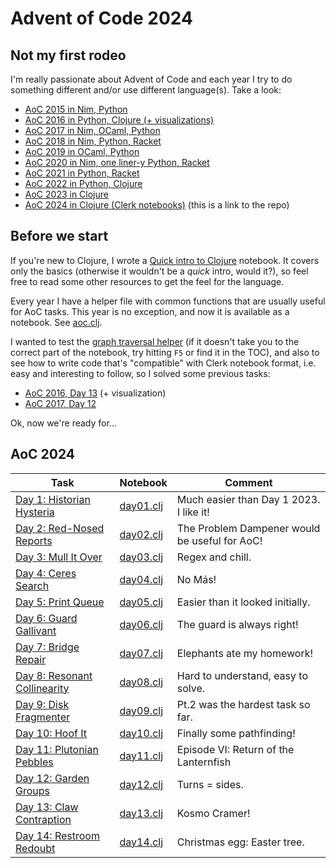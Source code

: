 # Advent of Code 2024


## Not my first rodeo

I'm really passionate about Advent of Code and each year I try to do something different
and/or use different language(s).
Take a look:

* [AoC 2015 in Nim, Python](https://github.com/narimiran/advent_of_code_2015)
* [AoC 2016 in Python, Clojure (+ visualizations)](https://github.com/narimiran/advent_of_code_2016)
* [AoC 2017 in Nim, OCaml, Python](https://github.com/narimiran/AdventOfCode2017)
* [AoC 2018 in Nim, Python, Racket](https://github.com/narimiran/AdventOfCode2018)
* [AoC 2019 in OCaml, Python](https://github.com/narimiran/AdventOfCode2019)
* [AoC 2020 in Nim, one liner-y Python, Racket](https://github.com/narimiran/AdventOfCode2020)
* [AoC 2021 in Python, Racket](https://github.com/narimiran/AdventOfCode2021)
* [AoC 2022 in Python, Clojure](https://github.com/narimiran/AdventOfCode2022)
* [AoC 2023 in Clojure](https://github.com/narimiran/AdventOfCode2023)
* [AoC 2024 in Clojure (Clerk notebooks)](https://github.com/narimiran/aoc2024) (this is a link to the repo)




## Before we start

If you're new to Clojure, I wrote a
[Quick intro to Clojure](./clojure/clojure_intro) notebook.
It covers only the basics (otherwise it wouldn't be a _quick_ intro, would it?),
so feel free to read some other resources to get the feel for the language.

Every year I have a helper file with common functions that are
usually useful for AoC tasks.
This year is no exception, and now it is available as a notebook.
See [aoc.clj](./clojure/aoc).

I wanted to test the [graph traversal helper](./clojure/aoc#graph-traversal)
(if it doesn't take you to the correct part of the notebook, try hitting `F5`
or find it in the TOC),
and also to see how to write code that's "compatible" with Clerk
notebook format, i.e. easy and interesting to follow, so I solved some
previous tasks:
- [AoC 2016, Day 13](clojure/aoc2016_day13) (+ visualization)
- [AoC 2017, Day 12](clojure/aoc2017_day12)


Ok, now we're ready for...





## AoC 2024

Task  | Notebook  | Comment
---   | ---       | ---
[Day 1: Historian Hysteria](https://adventofcode.com/2024/day/1) | [day01.clj](clojure/day01) | Much easier than Day 1 2023. I like it!
[Day 2: Red-Nosed Reports](https://adventofcode.com/2024/day/2) | [day02.clj](clojure/day02) | The Problem Dampener would be useful for AoC!
[Day 3: Mull It Over](https://adventofcode.com/2024/day/3) | [day03.clj](clojure/day03) | Regex and chill.
[Day 4: Ceres Search](https://adventofcode.com/2024/day/4) | [day04.clj](clojure/day04) | No Más!
[Day 5: Print Queue](https://adventofcode.com/2024/day/5) | [day05.clj](clojure/day05) | Easier than it looked initially.
[Day 6: Guard Gallivant](https://adventofcode.com/2024/day/6) | [day06.clj](clojure/day06) | The guard is always right!
[Day 7: Bridge Repair](https://adventofcode.com/2024/day/7) | [day07.clj](clojure/day07) | Elephants ate my homework!
[Day 8: Resonant Collinearity](https://adventofcode.com/2024/day/8) | [day08.clj](clojure/day08) | Hard to understand, easy to solve.
[Day 9: Disk Fragmenter](https://adventofcode.com/2024/day/9) | [day09.clj](clojure/day09) | Pt.2 was the hardest task so far.
[Day 10: Hoof It](https://adventofcode.com/2024/day/10) | [day10.clj](clojure/day10) | Finally some pathfinding!
[Day 11: Plutonian Pebbles](https://adventofcode.com/2024/day/11) | [day11.clj](clojure/day11) | Episode VI: Return of the Lanternfish
[Day 12: Garden Groups](https://adventofcode.com/2024/day/12) | [day12.clj](clojure/day12) | Turns = sides.
[Day 13: Claw Contraption](https://adventofcode.com/2024/day/13) | [day13.clj](clojure/day13) | Kosmo Cramer!
[Day 14: Restroom Redoubt](https://adventofcode.com/2024/day/14) | [day14.clj](clojure/day14) | Christmas egg: Easter tree.

